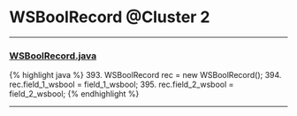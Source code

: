 # WSBoolRecord @Cluster 2

***

### [WSBoolRecord.java](https://searchcode.com/codesearch/view/15642487/)
{% highlight java %}
393. WSBoolRecord rec = new WSBoolRecord();
394. rec.field_1_wsbool = field_1_wsbool;
395. rec.field_2_wsbool = field_2_wsbool;
{% endhighlight %}

***

